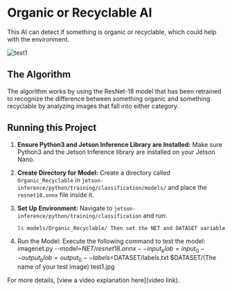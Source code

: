 # Organic or Recyclable AI

This AI can detect if something is organic or recyclable, which could help with the environment.

![test1](https://github.com/user-attachments/assets/3e4775ef-fb13-473a-be15-9ed23a5320a4)

## The Algorithm

The algorithm works by using the ResNet-18 model that has been retrained to recognize the difference between something organic and something recyclable by analyzing images that fall into either category.

## Running this Project

1. **Ensure Python3 and Jetson Inference Library are Installed:**
   Make sure Python3 and the Jetson Inference library are installed on your Jetson Nano.

2. **Create Directory for Model:**
   Create a directory called `Organic_Recyclable` in `jetson-inference/python/training/classification/models/` and place the `resnet18.onnx` file inside it.

3. **Set Up Environment:**
   Navigate to `jetson-inference/python/training/classification` and run:
   ```bash
   ls models/Organic_Recyclable/ Then set the NET and DATASET variables:NET=models/Organic_Recyclable DATASET=(What you have set for your data set)
4. Run the Model:
Execute the following command to test the model: imagenet.py --model=$NET/resnet18.onnx --input_blob=input_0 --output_blob=output_0 --labels=$DATASET/labels.txt $DATASET/(The name of your test image) test1.jpg

For more details, [view a video explanation here](video link).



